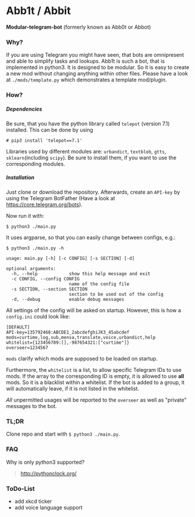 # Abb1t / Abbit
**Modular-telegram-bot** (formerly known as Abb0t or Abbot) 

### Why?

If you are using Telegram you might have seen, that bots are omnipresent and able to simplify tasks and lookups. Abb1t is such a bot, that is implemented in python3. It is designed to be modular. So it is easy to create a new mod without changing anything within other files. Please have a look at `./mods/template.py` which demonstrates a template mod/plugin.

### How?

##### Dependencies

Be sure, that you have the python library called `telepot` (version 7.1) installed. This can be done by using

```
# pip3 install 'telepot==7.1'
```

Libraries used by different modules are: `urbandict`, `textblob`, `gtts`, `sklearn`(including `scipy`). Be sure to install them, if you want to use the corresponding modules.


##### Installation

Just clone or download the repository. Afterwards, create an `API-key` by using the Telegram BotFather (Have a look at https://core.telegram.org/bots).

Now run it with:

```
$ python3 ./main.py
```
    
It uses argparse, so that you can easily change between configs, e.g.:

```
$ python3 ./main.py -h
  
usage: main.py [-h] [-c CONFIG] [-s SECTION] [-d]

optional arguments:
  -h, --help            show this help message and exit
  -c CONFIG, --config CONFIG
                        name of the config file
  -s SECTION, --section SECTION
                        section to be used out of the config
  -d, --debug           enable debug messages
```

All settings of the config will be asked on startup. However, this is how a `config.ini` could look like:

```
[DEFAULT]
API-key=135792468:ABCDE1_2abcdefghiJK3_45abcdef
mods=curtime,log,sub,mensa,translate,voice,urbandict,help
whitelist={123456789:[],-987654321:["curtime"]}
overseer=1234567
```

`mods` clarify which mods are supposed to be loaded on startup.

Furthermore, the `whitelist` is a list, to allow specific Telegram IDs to use mods. If the array to the corresponding ID is empty, it is allowed to use **all** mods. So it is a blacklist within a whitelist. If the bot is added to a group, it will automatically leave, if it is not listed in the whitelist. 

*All* unpermitted usages will be reported to the `overseer` as well as "private" messages to the bot.

### TL;DR

Clone repo and start with `$ python3 ./main.py`.

### FAQ

Why is only python3 supported?
> http://pythonclock.org/

### ToDo-List

- add xkcd ticker
- add voice language support

